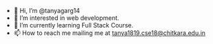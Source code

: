 - 👋 Hi, I’m @tanyagarg14
- 👀 I’m interested in web development.
- 🌱 I’m currently learning Full Stack Course.
- 📫 How to reach me mailing me at tanya1819.cse18@chitkara.edu.in

<!---
tanyagarg14/tanyagarg14 is a ✨ special ✨ repository because its `README.md` (this file) appears on your GitHub profile.
You can click the Preview link to take a look at your changes.
--->
